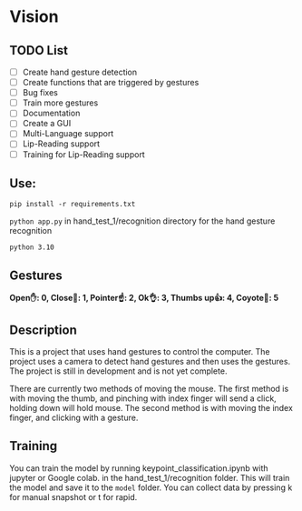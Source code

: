 # Vision

## TODO List
- [ ] Create hand gesture detection
- [ ] Create functions that are triggered by gestures
- [ ] Bug fixes
- [ ] Train more gestures
- [ ] Documentation
- [ ] Create a GUI
- [ ] Multi-Language support
- [ ] Lip-Reading support
- [ ] Training for Lip-Reading support

## Use:

`pip install -r requirements.txt`

`python app.py` in hand_test_1/recognition directory for the hand gesture recognition

`python 3.10`

## Gestures

**Open✋: 0, 
Close👊: 1, Pointer☝️: 2, Ok👌: 3, Thumbs up👍: 4, Coyote🤘: 5**

## Description

This is a project that uses hand gestures to control the computer. The project uses a camera to detect hand gestures and then uses the gestures. The project is still in development and is not yet complete.

There are currently two methods of moving the mouse. The first method is with moving the thumb, and pinching with index finger will send a click, holding down will hold mouse. The second method is with moving the index finger, and clicking with a gesture.

## Training

You can train the model by running keypoint_classification.ipynb with jupyter or Google colab. in the hand_test_1/recognition folder. This will train the model and save it to the `model` folder. You can collect data by pressing k for manual snapshot or t for rapid.
